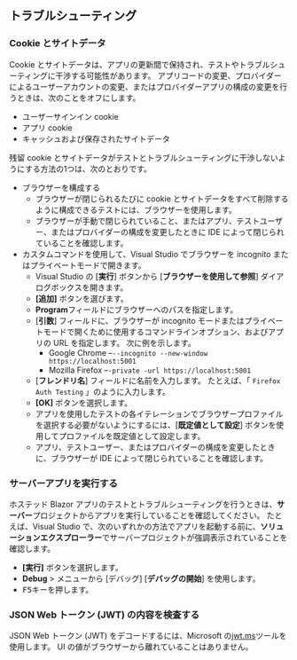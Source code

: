 ## <a name="troubleshoot"></a>トラブルシューティング

### <a name="cookies-and-site-data"></a>Cookie とサイトデータ

Cookie とサイトデータは、アプリの更新間で保持され、テストやトラブルシューティングに干渉する可能性があります。 アプリコードの変更、プロバイダーによるユーザーアカウントの変更、またはプロバイダーアプリの構成の変更を行うときは、次のことをオフにします。

* ユーザーサインイン cookie
* アプリ cookie
* キャッシュおよび保存されたサイトデータ

残留 cookie とサイトデータがテストとトラブルシューティングに干渉しないようにする方法の1つは、次のとおりです。

* ブラウザーを構成する
  * ブラウザーが閉じられるたびに cookie とサイトデータをすべて削除するように構成できるテストには、ブラウザーを使用します。
  * ブラウザーが手動で閉じられていること、またはアプリ、テストユーザー、またはプロバイダーの構成を変更したときに IDE によって閉じられていることを確認します。
* カスタムコマンドを使用して、Visual Studio でブラウザーを incognito またはプライベートモードで開きます。
  * Visual Studio の [**実行**] ボタンから [**ブラウザーを使用して参照**] ダイアログボックスを開きます。
  * **[追加]** ボタンを選びます。
  * **Program**フィールドにブラウザーへのパスを指定します。
  * [**引数**] フィールドに、ブラウザーが incognito モードまたはプライベートモードで開くために使用するコマンドラインオプション、およびアプリの URL を指定します。 次に例を示します。
    * Google Chrome &ndash;`--incognito --new-window https://localhost:5001`
    * Mozilla Firefox &ndash;`-private -url https://localhost:5001`
  * [**フレンドリ名**] フィールドに名前を入力します。 たとえば、「 `Firefox Auth Testing` 」のように入力します。
  * **[OK]** ボタンを選択します。
  * アプリを使用したテストの各イテレーションでブラウザープロファイルを選択する必要がないようにするには、[**既定値として設定**] ボタンを使用してプロファイルを既定値として設定します。
  * アプリ、テストユーザー、またはプロバイダーの構成を変更したときに、ブラウザーが IDE によって閉じられていることを確認します。

### <a name="run-the-server-app"></a>サーバーアプリを実行する

ホステッド Blazor アプリのテストとトラブルシューティングを行うときは、**サーバー**プロジェクトからアプリを実行していることを確認してください。 たとえば、Visual Studio で、次のいずれかの方法でアプリを起動する前に、**ソリューションエクスプローラー**でサーバープロジェクトが強調表示されていることを確認します。

* **[実行]** ボタンを選択します。
* **Debug**  >  メニューから [デバッグ] [**デバッグの開始**] を使用します。
* <kbd>F5</kbd>キーを押します。

### <a name="inspect-the-content-of-a-json-web-token-jwt"></a>JSON Web トークン (JWT) の内容を検査する

JSON Web トークン (JWT) をデコードするには、Microsoft の[jwt.ms](https://jwt.ms/)ツールを使用します。 UI の値がブラウザーから離れていることはありません。
